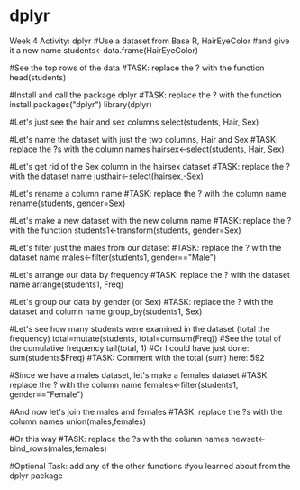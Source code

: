 # dplyr
Week 4 Activity: dplyr
#Use a dataset from Base R, HairEyeColor
#and give it a new name
students<-data.frame(HairEyeColor)

#See the top rows of the data
#TASK: replace the ? with the function
head(students)

#Install and call the package dplyr
#TASK: replace the ? with the function
install.packages("dplyr")
library(dplyr)

#Let's just see the hair and sex columns
select(students, Hair, Sex)

#Let's name the dataset with just the two columns, Hair and Sex
#TASK: replace the ?s with the column names
hairsex<-select(students, Hair, Sex)

#Let's get rid of the Sex column in the hairsex dataset
#TASK: replace the ? with the dataset name
justhair<-select(hairsex,-Sex)

#Let's rename a column name
#TASK: replace the ? with the column name
rename(students, gender=Sex)

#Let's make a new dataset with the new column name
#TASK: replace the ? with the function 
students1<-transform(students, gender=Sex)

#Let's filter just the males from our dataset
#TASK: replace the ? with the dataset name
males<-filter(students1, gender=="Male")

#Let's arrange our data by frequency
#TASK: replace the ? with the dataset name
arrange(students1, Freq)

#Let's group our data by gender (or Sex)
#TASK: replace the ? with the dataset and column name
group_by(students1, Sex)

#Let's see how many students were examined in the dataset (total the frequency)
total=mutate(students, total=cumsum(Freq))
#See the total of the cumulative frequency
tail(total, 1)
#Or I could have just done:
sum(students$Freq)
#TASK: Comment with the total (sum) here: 592

#Since we have a males dataset, let's make a females dataset
#TASK: replace the ? with the column name
females<-filter(students1, gender=="Female")

#And now let's join the males and females
#TASK: replace the ?s with the column names
union(males,females)

#Or this way
#TASK: replace the ?s with the column names
newset<-bind_rows(males,females)

#Optional Task: add any of the other functions 
#you learned about from the dplyr package

